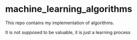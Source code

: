 # machine_learning_algorithms
This repo contains my implementation of algorithms.

It is not supposed to be valuable, it is just a learning process
